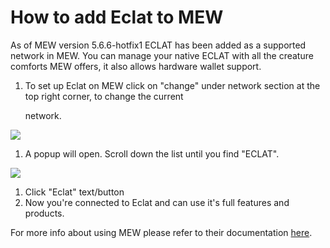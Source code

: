 # How to add Eclat to MEW

As of MEW version 5.6.6-hotfix1 ECLAT has been added as a supported network in MEW. You can manage your native ECLAT with all the creature comforts MEW offers, it also allows hardware wallet support.

1. To set up Eclat on MEW click on "change" under network section at the top right corner, to change the current 

   network.

![](https://github.com/fuseio/docs/tree/ad5158afdcedc7ce1ca0e544a34919e024a0ed03/.gitbook/assets/MEW_1.png)

1. A popup will open. Scroll down the list until you find "ECLAT".

![](https://github.com/fuseio/docs/tree/ad5158afdcedc7ce1ca0e544a34919e024a0ed03/.gitbook/assets/MEW_2.png)

1. Click "Eclat" text/button
2. Now you're connected to Eclat and can use it's full features and products.

For more info about using MEW please refer to their documentation [here](https://kb.myetherwallet.com/).

